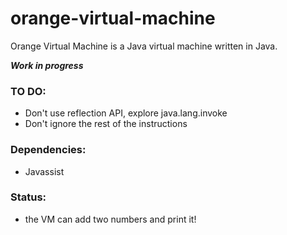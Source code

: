 # orange-virtual-machine
Orange Virtual Machine is a Java virtual machine written in Java.

__*Work in progress*__

### TO DO:

+ Don't use reflection API, explore java.lang.invoke
+ Don't ignore the rest of the instructions

### Dependencies:

+ Javassist

### Status:

+ the VM can add two numbers and print it!
